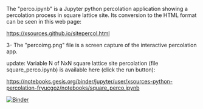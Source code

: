 The "perco.ipynb" is a Jupyter python percolation application showing a percolation process in square lattice site. Its conversion to the HTML format can be seen in this web page: 

https://xsources.github.io/sitepercol.html

3- The "percoimg.png" file is a screen capture of the interactive percolation app.

update: Variable N of NxN square lattice site percolation (file square_perco.ipynb) is available here (click the run button):

https://notebooks.gesis.org/binder/jupyter/user/xsources-python-percolation-fryucgoz/notebooks/square_perco.ipynb

[![Binder](https://mybinder.org/badge_logo.svg)](https://mybinder.org/v2/gh/xsources/python-percolation/master)
